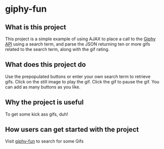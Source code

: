 # giphy-fun

## What is this project

This project is a simple example of using AJAX to place a call to the [Giphy API](https://developers.giphy.com/) using a search term, and parse the JSON returning ten or more gifs related to the search term, along with the gif rating.

## What does this project do

Use the prepopulated buttons or enter your own search term to retrieve gifs. Click on the still image to play the gif. Click the gif to pause the gif. You can add as many buttons as you like.

## Why the project is useful

To get some kick ass gifs, duh!

## How users can get started with the project

Visit [giphy-fun](https://gscoggin.github.io/giphy-fun/) to search for some Gifs
